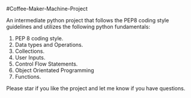 #Coffee-Maker-Machine-Project

An intermediate python project that follows the PEP8 coding style guidelines and utilizes the following python fundamentals:
1.	PEP 8 coding style.
2.	Data types and Operations.
3.	Collections.
4.	User Inputs.
5.	Control Flow Statements.
6.	Object Orientated Programming
7.	Functions.

Please star if you like the project and let me know if you have questions. 
